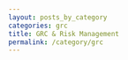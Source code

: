 ```yaml
---
layout: posts_by_category
categories: grc
title: GRC & Risk Management
permalink: /category/grc
---
```

